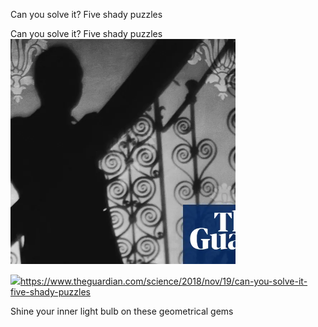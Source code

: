 Can you solve it? Five shady puzzles

Can you solve it? Five shady puzzles
![](../_resources/f2598eb0820734ca413d8a3d119a6e5f.png)

![](../_resources/46bd2faa1ab438684a6d4528a655a8bd.png)https://www.theguardian.com/science/2018/nov/19/can-you-solve-it-five-shady-puzzles

Shine your inner light bulb on these geometrical gems